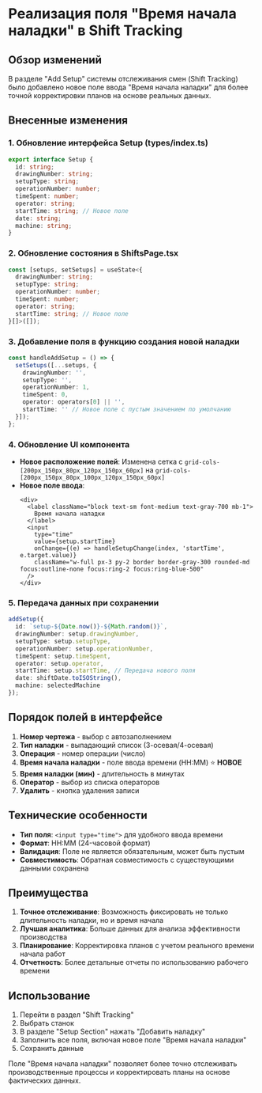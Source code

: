# Реализация поля "Время начала наладки" в Shift Tracking

## Обзор изменений

В разделе "Add Setup" системы отслеживания смен (Shift Tracking) было добавлено новое поле ввода "Время начала наладки" для более точной корректировки планов на основе реальных данных.

## Внесенные изменения

### 1. Обновление интерфейса Setup (types/index.ts)
```typescript
export interface Setup {
  id: string;
  drawingNumber: string;
  setupType: string;
  operationNumber: number;
  timeSpent: number;
  operator: string;
  startTime: string; // Новое поле
  date: string;
  machine: string;
}
```

### 2. Обновление состояния в ShiftsPage.tsx
```typescript
const [setups, setSetups] = useState<{
  drawingNumber: string;
  setupType: string;
  operationNumber: number;
  timeSpent: number;
  operator: string;
  startTime: string; // Новое поле
}[]>([]);
```

### 3. Добавление поля в функцию создания новой наладки
```typescript
const handleAddSetup = () => {
  setSetups([...setups, {
    drawingNumber: '',
    setupType: '',
    operationNumber: 1,
    timeSpent: 0,
    operator: operators[0] || '',
    startTime: '' // Новое поле с пустым значением по умолчанию
  }]);
};
```

### 4. Обновление UI компонента
- **Новое расположение полей**: Изменена сетка с `grid-cols-[200px_150px_80px_120px_150px_60px]` на `grid-cols-[200px_150px_80px_100px_120px_150px_60px]`
- **Новое поле ввода**:
  ```tsx
  <div>
    <label className="block text-sm font-medium text-gray-700 mb-1">
      Время начала наладки
    </label>
    <input
      type="time"
      value={setup.startTime}
      onChange={(e) => handleSetupChange(index, 'startTime', e.target.value)}
      className="w-full px-3 py-2 border border-gray-300 rounded-md focus:outline-none focus:ring-2 focus:ring-blue-500"
    />
  </div>
  ```

### 5. Передача данных при сохранении
```typescript
addSetup({
  id: `setup-${Date.now()}-${Math.random()}`,
  drawingNumber: setup.drawingNumber,
  setupType: setup.setupType,
  operationNumber: setup.operationNumber,
  timeSpent: setup.timeSpent,
  operator: setup.operator,
  startTime: setup.startTime, // Передача нового поля
  date: shiftDate.toISOString(),
  machine: selectedMachine
});
```

## Порядок полей в интерфейсе

1. **Номер чертежа** - выбор с автозаполнением
2. **Тип наладки** - выпадающий список (3-осевая/4-осевая)
3. **Операция** - номер операции (число)
4. **Время начала наладки** - поле ввода времени (HH:MM) ⭐ **НОВОЕ**
5. **Время наладки (мин)** - длительность в минутах
6. **Оператор** - выбор из списка операторов
7. **Удалить** - кнопка удаления записи

## Технические особенности

- **Тип поля**: `<input type="time">` для удобного ввода времени
- **Формат**: HH:MM (24-часовой формат)
- **Валидация**: Поле не является обязательным, может быть пустым
- **Совместимость**: Обратная совместимость с существующими данными сохранена

## Преимущества

1. **Точное отслеживание**: Возможность фиксировать не только длительность наладки, но и время начала
2. **Лучшая аналитика**: Больше данных для анализа эффективности производства
3. **Планирование**: Корректировка планов с учетом реального времени начала работ
4. **Отчетность**: Более детальные отчеты по использованию рабочего времени

## Использование

1. Перейти в раздел "Shift Tracking"
2. Выбрать станок
3. В разделе "Setup Section" нажать "Добавить наладку"
4. Заполнить все поля, включая новое поле "Время начала наладки"
5. Сохранить данные

Поле "Время начала наладки" позволяет более точно отслеживать производственные процессы и корректировать планы на основе фактических данных.
